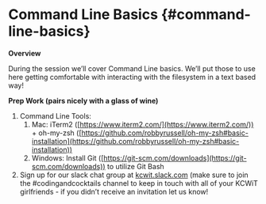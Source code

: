 # Command Line Basics {#command-line-basics}

**Overview**

During the session we’ll cover Command Line basics. We’ll put those to use here getting comfortable with interacting with the filesystem in a text based way!

**Prep Work (pairs nicely with a glass of wine)**

1.  Command Line Tools:
    1.  Mac: iTerm2 ([https://www.iterm2.com/](https://www.iterm2.com/)) + oh-my-zsh ([https://github.com/robbyrussell/oh-my-zsh#basic-installation](https://github.com/robbyrussell/oh-my-zsh#basic-installation))
    2.  Windows: Install Git ([https://git-scm.com/downloads](https://git-scm.com/downloads)) to utilize Git Bash
2.  Sign up for our slack chat group at [kcwit.slack.com](http://kcwit.slack.com) (make sure to join the #codingandcocktails channel to keep in touch with all of your KCWiT girlfriends - if you didn’t receive an invitation let us know!
